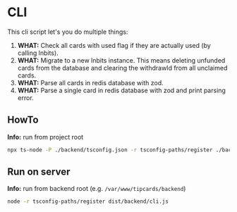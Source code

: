 # CLI

This cli script let's you do multiple things:

1. **WHAT:** Check all cards with used flag if they are actually used (by calling lnbits).
2. **WHAT:** Migrate to a new lnbits instance. This means deleting unfunded cards from the database and clearing the withdrawId from all unclaimed cards.
3. **WHAT:** Parse all cards in redis database with zod.
4. **WHAT:** Parse a single card in redis database with zod and print parsing error.

## HowTo

**Info:** run from project root

```bash
npx ts-node -P ./backend/tsconfig.json -r tsconfig-paths/register ./backend/cli.ts
```

## Run on server

**Info:** run from backend root (e.g. `/var/www/tipcards/backend`)

```bash
node -r tsconfig-paths/register dist/backend/cli.js
```
